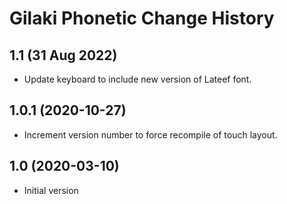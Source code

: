Gilaki Phonetic Change History
==============================

1.1 (31 Aug 2022)
-----------------
* Update keyboard to include new version of Lateef font.

1.0.1 (2020-10-27)
----------------
* Increment version number to force recompile of touch layout.

1.0 (2020-03-10)
----------------
* Initial version
